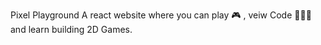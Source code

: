 Pixel Playground A react website where you can play 🎮 , veiw Code 👩🏻‍💻 and learn building 2D Games.
